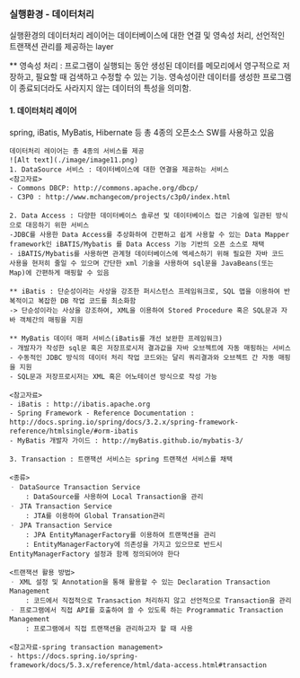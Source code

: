 ### 실행환경 - 데이터처리
실행환경의 데이터처리 레이어는 데이터베이스에 대한 연결 및 영속성 처리, 선언적인 트랜잭션 관리를 제공하는 layer

** 영속성 처리 : 프로그램이 실행되는 동안 생성된 데이터를 메모리에서 영구적으로 저장하고, 필요할 때 검색하고 수정할 수 있는 기능. 영속성이란 데이터를 생성한 프로그램이 종료되더라도 사라지지 않는 데이터의 특성을 의미함.

#### 1. 데이터처리 레이어
spring, iBatis, MyBatis, Hibernate 등 총 4종의 오픈소스 SW를 사용하고 있음

    데이터처리 레이어는 총 4종의 서비스를 제공
    ![Alt text](./image/image11.png)
    1. DataSource 서비스 : 데이터베이스에 대한 연결을 제공하는 서비스
    <참고자료>
    - Commons DBCP: http://commons.apache.org/dbcp/
    - C3P0 : http://www.mchangecom/projects/c3p0/index.html

    2. Data Access : 다양한 데이터베이스 솔루션 및 데이터베이스 접근 기술에 일관된 방식으로 대응하기 위한 서비스
    -JDBC를 사용한 Data Access를 추상화하여 간편하고 쉽게 사용할 수 있는 Data Mapper framework인 iBATIS/Mybatis 를 Data Access 기능 기반의 오픈 소스로 채택
    - iBATIS/Mybatis를 사용하면 관계형 데이터베이스에 엑세스하기 위해 필요한 자바 코드 사용을 현저히 줄일 수 있으며 간단한 xml 기술을 사용하여 sql문을 JavaBeans(또는 Map)에 간편하게 매핑할 수 있음

    ** iBatis : 단순성이라는 사상을 강조한 퍼시스턴스 프레임워크로, SQL 맵을 이용하여 반복적이고 복잡한 DB 작업 코드를 최소화함
    -> 단순성이라는 사상을 강조하여, XML을 이용하여 Stored Procedure 혹은 SQL문과 자바 객체간의 매핑을 지원

    ** MyBatis 데이터 매퍼 서비스(iBatis를 개선 보완한 프레임워크)
    - 개발자가 작성한 sql문 혹은 저장프로시저 결과값을 자바 오브젝트에 자동 매핑하는 서비스
    - 수동적인 JDBC 방식의 데이터 처리 작업 코드와는 달리 쿼리결과와 오브젝트 간 자동 매핑을 지원
    - SQL문과 저장프로시저는 XML 혹은 어노테이션 방식으로 작성 가능

    <참고자료>
    - iBatis : http://ibatis.apache.org
    - Spring Framework - Reference Documentation : http://docs.spring.io/spring/docs/3.2.x/spring-framework-reference/htmlsingle/#orm-ibatis
    - MyBatis 개발자 가이드 : http://myBatis.github.io/mybatis-3/

    3. Transaction : 트랜잭션 서비스는 spring 트랜잭션 서비스를 채택

    <종류>
    ㆍ DataSource Transaction Service
        : DataSource를 사용하여 Local Transaction을 관리
    ㆍ JTA Transaction Service
        : JTA를 이용하여 Global Transation관리
    ㆍ JPA Transaction Service
        : JPA EntityManagerFactory를 이용하여 트랜잭션을 관리
        : EntityManagerFactory에 의존성을 가지고 있으므로 반드시 EntityManagerFactory 설정과 함께 정의되어야 한다

    <트랜잭션 활용 방법>
    ㆍ XML 설정 및 Annotation을 통해 활용할 수 있는 Declaration Transaction Management
        : 코드에서 직접적으로 Transaction 처리하지 않고 선언적으로 Transaction을 관리
    ㆍ 프로그램에서 직접 API를 호출하여 쓸 수 있도록 하는 Programmatic Transaction Management
        : 프로그램에서 직접 트랜잭션을 관리하고자 할 때 사용
    
    <참고자료-spring transaction management>
    - https://docs.spring.io/spring-framework/docs/5.3.x/reference/html/data-access.html#transaction